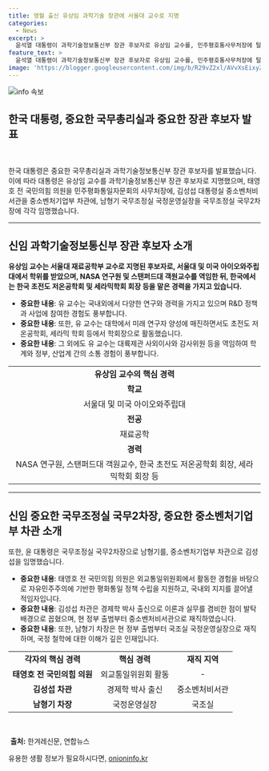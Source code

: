 ```yaml
---
title: 영월 출신 유상임 과학기술 장관에 서울대 교수로 지명
categories:
  - News
excerpt: >
  윤석열 대통령이 과학기술정보통신부 장관 후보자로 유상임 교수를, 민주평호통사무처장에 탈북민 출신 태영호 전 국회의원을, 중소벤처기업부 차관에 김성섭 대통령실 중소벤처비서관을, 국무조정실 국무2차장에 남형기 국무조정실 국정운영실장을 내정했다. 유 교수는 명문 대학에서 학위를 받고 국내외에서 다양한 경력을 쌓았으며, 탈북민 출신인 태 사무처장의 경험과 김 차관, 남 차장의 역량도 언급되었다. 과학기술 분야를 이끌어갈 적임자로 소개되며, 다양한 경험과 학문적 배경이 강조되었다.
feature_text: >
  윤석열 대통령이 과학기술정보통신부 장관 후보자로 유상임 교수를, 민주평호통사무처장에 탈북민 출신 태영호 전 국회의원을, 중소벤처기업부 차관에 김성섭 대통령실 중소벤처비서관을, 국무조정실 국무2차장에 남형기 국무조정실 국정운영실장을 내정했다. 유 교수는 명문 대학에서 학위를 받고 국내외에서 다양한 경력을 쌓았으며, 탈북민 출신인 태 사무처장의 경험과 김 차관, 남 차장의 역량도 언급되었다. 과학기술 분야를 이끌어갈 적임자로 소개되며, 다양한 경험과 학문적 배경이 강조되었다.
image: 'https://blogger.googleusercontent.com/img/b/R29vZ2xl/AVvXsEixyZcFfHzMRdzZMjFBmAUKJYCLCGyLL1o632UiGVXcaFdKo_bkvkuCioo0uUKlGfBVcT3P84aROyZIXSBEx3Aw5nCQ3pTgDom1WDC4m8eifvWiAmWEEVb4x6G_l8C0QH225ldMjyaFvpxGEBGNO37VmDTDMHGhJPq73UglMfDca1-0aw/s1600/blogspot.png'
---
```


<p><img src="https://blogger.googleusercontent.com/img/b/R29vZ2xl/AVvXsEixyZcFfHzMRdzZMjFBmAUKJYCLCGyLL1o632UiGVXcaFdKo_bkvkuCioo0uUKlGfBVcT3P84aROyZIXSBEx3Aw5nCQ3pTgDom1WDC4m8eifvWiAmWEEVb4x6G_l8C0QH225ldMjyaFvpxGEBGNO37VmDTDMHGhJPq73UglMfDca1-0aw/s1600/blogspot.png" alt="info 속보" /></p>

<h2 data-ke-size="size26">한국 대통령, 중요한 국무총리실과 중요한 장관 후보자 발표</h2>

<p data-ke-size="size16">&nbsp;</p>

<p data-ke-size="size16">한국 대통령은 중요한 국무총리실과 과학기술정보통신부 장관 후보자를 발표했습니다. 이에 따라 대통령은 유상임 교수를 과학기술정보통신부 장관 후보자로 지명했으며, 태영호 전 국민의힘 의원을 민주평화통일자문회의 사무처장에, 김성섭 대통령실 중소벤처비서관을 중소벤처기업부 차관에, 남형기 국무조정실 국정운영실장을 국무조정실 국무2차장에 각각 임명했습니다.</p>

<hr>

<h2 data-ke-size="size26">신임 과학기술정보통신부 장관 후보자 소개</h2>

<p data-ke-size="size16"><b>유상임 교수는 서울대 재료공학부 교수로 지명된 후보자로, 서울대 및 미국 아이오와주립대에서 학위를 받았으며, NASA 연구원 및 스탠퍼드대 객원교수를 역임한 뒤, 한국에서는 한국 초전도 저온공학회 및 세라믹학회 회장 등을 맡은 경력을 가지고 있습니다. </b></p>

<ul>
<li><b>중요한 내용</b>: 유 교수는 국내외에서 다양한 연구와 경력을 가지고 있으며 R&D 정책과 사업에 참여한 경험도 풍부합니다.</li>
<li><b>중요한 내용</b>: 또한, 유 교수는 대학에서 미래 연구자 양성에 매진하면서도 초전도 저온공학회, 세라믹 학회 등에서 학회장으로 활동했습니다.</li>
<li><b>중요한 내용</b>: 그 외에도 유 교수는 대륙제관 사외이사와 감사위원 등을 역임하여 학계와 정부, 산업계 간의 소통 경험이 풍부합니다.</li>
</ul>

<table>
<tbody>
<tr>
<td style="text-align: center; height: 17px;"><b>유상임 교수의 핵심 경력</b></td>
</tr>
<tr>
<td style="text-align: center; height: 17px;"><b>학교</b></td>
</tr>
<tr>
<td style="text-align: center; height: 17px;">서울대 및 미국 아이오와주립대</td>
</tr>
<tr>
<td style="text-align: center; height: 17px;"><b>전공</b></td>
</tr>
<tr>
<td style="text-align: center; height: 17px;">재료공학</td>
</tr>
<tr>
<td style="text-align: center; height: 17px;"><b>경력</b></td>
</tr>
<tr>
<td style="text-align: center; height: 17px;">NASA 연구원, 스탠퍼드대 객원교수, 한국 초전도 저온공학회 회장, 세라믹학회 회장 등</td>
</tr>
</tbody>
</table>

<hr>

<h2 data-ke-size="size26">신임 중요한 국무조정실 국무2차장, 중요한 중소벤처기업부 차관 소개</h2>

<p data-ke-size="size16">또한, 윤 대통령은 국무조정실 국무2차장으로 남형기를, 중소벤처기업부 차관으로 김성섭을 임명했습니다.</p>

<ul>
<li><b>중요한 내용</b>: 태영호 전 국민의힘 의원은 외교통일위원회에서 활동한 경험을 바탕으로 자유민주주의에 기반한 평화통일 정책 수립을 지원하고, 국내외 지지를 끌어낼 적임자입니다.</li>
<li><b>중요한 내용</b>: 김성섭 차관은 경제학 박사 출신으로 이론과 실무를 겸비한 점이 발탁 배경으로 꼽혔으며, 현 정부 출범부터 중소벤처비서관으로 재직하였습니다.</li>
<li><b>중요한 내용</b>: 또한, 남형기 차장은 현 정부 출범부터 국조실 국정운영실장으로 재직하며, 국정 철학에 대한 이해가 깊은 인재입니다.</li>
</ul>

<table>
<tbody>
<tr>
<td style="text-align: center; height: 17px;"><b>각자의 핵심 경력</b></td>
<td style="text-align: center; height: 17px;"><b>핵심 경력</b></td>
<td style="text-align: center; height: 17px;"><b>재직 지역</b></td>
</tr>
<tr>
<td style="text-align: center; height: 17px;"><b>태영호 전 국민의힘 의원</b></td>
<td style="text-align: center; height: 17px;">외교통일위원회 활동</td>
<td style="text-align: center; height: 17px;">-</td>
</tr>
<tr>
<td style="text-align: center; height: 17px;"><b>김성섭 차관</b></td>
<td style="text-align: center; height: 17px;">경제학 박사 출신</td>
<td style="text-align: center; height: 17px;">중소벤처비서관</td>
</tr>
<tr>
<td style="text-align: center; height: 17px;"><b>남형기 차장</b></td>
<td style="text-align: center; height: 17px;">국정운영실장</td>
<td style="text-align: center; height: 17px;">국조실</td>
</tr>
</tbody>
</table>

<p data-ke-size="size16">&nbsp;</p>

<p data-ke-size="size16">&nbsp;<b>출처:</b> 한겨레신문, 연합뉴스</p>
유용한 생활 정보가 필요하시다면, <a href="https://onioninfo.kr" rel="dofollow">onioninfo.kr</a>



